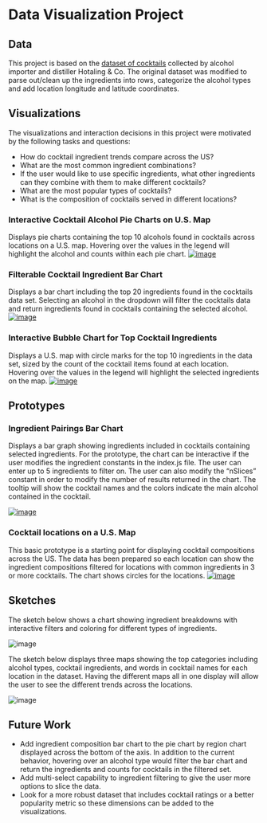 # Data Visualization Project

## Data

This project is based on the [dataset of cocktails](https://gist.github.com/jgorsett/6492ab1253c04167d1639c4ced71b3bf) collected by alcohol importer and distiller Hotaling & Co. The original dataset was modified to parse out/clean up the ingredients into rows, categorize the alcohol types and add location longitude and latitude coordinates.

## Visualizations
The visualizations and interaction decisions in this project were motivated by the following tasks and questions:
 *  How do cocktail ingredient trends compare across the US?
 *  What are the most common ingredient combinations?
 *  If the user would like to use specific ingredients, what other ingredients can they combine with them to make different cocktails?
 *  What are the most popular types of cocktails?
 *  What is the composition of cocktails served in different locations?

### Interactive Cocktail Alcohol Pie Charts on U.S. Map
Displays pie charts containing the top 10 alcohols found in cocktails across locations on a U.S. map.  Hovering over the values in the legend will highlight the alcohol and counts within each pie chart.
[![image](https://user-images.githubusercontent.com/44886644/67909715-96f66480-fb56-11e9-86b1-e777bf3ba5b8.png)](https://beta.vizhub.com/jgorsett/7f4eab84f0d747159880fee9b3334633)

### Filterable Cocktail Ingredient Bar Chart
Displays a bar chart including the top 20 ingredients found in the cocktails data set.  Selecting an alcohol in the dropdown will filter the cocktails data and return ingredients found in cocktails containing the selected alcohol.
[![image](https://user-images.githubusercontent.com/44886644/67910418-fd7c8200-fb58-11e9-8abc-dcfab49d4870.png)](https://beta.vizhub.com/jgorsett/74fec17030cb49298c397eeac028a908?edit=files)

### Interactive Bubble Chart for Top Cocktail Ingredients
Displays a U.S. map with circle marks for the top 10 ingredients in the data set, sized by the count of the cocktail items found at each location.  Hovering over the values in the legend will highlight the selected ingredients on the map.
[![image](https://user-images.githubusercontent.com/44886644/67910513-619f4600-fb59-11e9-8d69-69dd7293259b.png)](https://beta.vizhub.com/jgorsett/18e06a65bb964e0ebebab124d8bb2148)

## Prototypes

### Ingredient Pairings Bar Chart
Displays a bar graph showing ingredients included in cocktails containing selected ingredients.  For the prototype, the chart can be interactive if the user modifies the ingredient constants in the index.js file. The user can enter up to 5 ingredients to filter on. The user can also modify the “nSlices” constant in order to modify the number of results returned in the chart. The tooltip will show the cocktail names and the colors indicate the main alcohol contained in the cocktail.

[![image](https://user-images.githubusercontent.com/44886644/65655061-d62a1680-dfe8-11e9-8c74-7822644fbc6e.png)](https://vizhub.com/jgorsett/c5ae89a319ac45d691be5c0f69ff8ca9/fullscreen)

### Cocktail locations on a U.S. Map 
This basic prototype is a starting point for displaying cocktail compositions across the US.  The data has been prepared so each location can show the ingredient compositions filtered for locations with common ingredients in 3 or more cocktails.  The chart shows circles for the locations. 
[![image](https://user-images.githubusercontent.com/44886644/66533101-b82bde00-eadf-11e9-9224-2d68cc21a394.png)](https://beta.vizhub.com/jgorsett/e5ac059bc26a4d1b8e0924876843ca10)


## Sketches
The sketch below shows a chart showing ingredient breakdowns with interactive filters and coloring for different types of ingredients.

![image](https://user-images.githubusercontent.com/44886644/65655486-6583f980-dfea-11e9-886d-f7a58a1c2242.png)


The sketch below displays three maps showing the top categories including alcohol types, cocktail ingredients, and words in cocktail names for each location in the dataset.  Having the different maps all in one display will allow the user to see the different trends across the locations.

![image](https://user-images.githubusercontent.com/44886644/65656068-76ce0580-dfec-11e9-808b-09dac51ad11c.png)


## Future Work
 * Add ingredient composition bar chart to the pie chart by region chart displayed across the bottom of the axis.  In addition to the current behavior, hovering over an alcohol type would filter the bar chart and return the ingredients and counts for cocktails in the filtered set.
 * Add multi-select capability to ingredient filtering to give the user more options to slice the data.
 * Look for a more robust dataset that includes cocktail ratings or a better popularity metric so these dimensions can be added to the visualizations.
